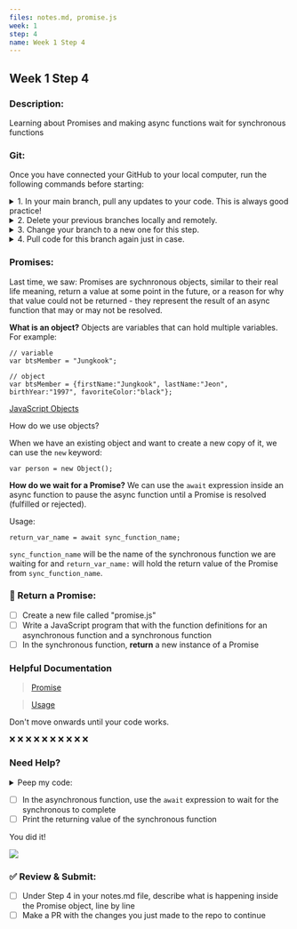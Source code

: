 ```yaml
---
files: notes.md, promise.js
week: 1
step: 4
name: Week 1 Step 4
---
```


## Week 1 Step 4

### Description:
Learning about Promises and making async functions wait for synchronous functions

### Git:

Once you have connected your GitHub to your local computer, run the following commands before starting:
<details><summary>1. In your main branch, pull any updates to your code. This is always good practice!</summary>
	
	git pull
</details>

<details><summary>2. Delete your previous branches locally and remotely.</summary>
	
	git branch -d [previousBranchName]
	git push origin --delete [previousBranchName]
</details>

<details><summary>3. Change your branch to a new one for this step.</summary>
	
	git checkout -b w1s2
</details>

<details><summary>4. Pull code for this branch again just in case.</summary>
	
	git pull
</details>

### Promises:

Last time, we saw: Promises are sychnronous objects, similar to their real life meaning, return a value at some point in the future, or a reason for why that value could not be returned - they represent the result of an async function that may or may not be resolved.

**What is an object?** Objects are variables that can hold multiple variables. For example:

```
// variable
var btsMember = "Jungkook";

// object
var btsMember = {firstName:"Jungkook", lastName:"Jeon", birthYear:"1997", favoriteColor:"black"};
```

[JavaScript Objects](https://www.w3schools.com/js/js_object_definition.asp)

How do we use objects?

When we have an existing object and want to create a new copy of it, we can use the `new` keyword:

```
var person = new Object();
```

**How do we wait for a Promise?** We can use the `await` expression inside an async function to pause the async function until a Promise is resolved (fulfilled or rejected).

Usage:

```
return_var_name = await sync_function_name;
```

`sync_function_name` will be the name of the synchronous function we are waiting for and `return_var_name:` will hold the return value of the Promise from `sync_function_name`.

### 💜 Return a Promise:

- [ ] Create a new file called "promise.js"
- [ ] Write a JavaScript program that with the function definitions for an asynchronous function and a synchronous function
- [ ] In the synchronous function, **return** a new instance of a Promise

### Helpful Documentation

> [Promise](https://developer.mozilla.org/en-US/docs/Web/JavaScript/Reference/Global_Objects/Promise)

> [Usage](https://developer.mozilla.org/en-US/docs/Web/JavaScript/Guide/Using_promises)

Don't move onwards until your code works.

❌ ❌ ❌ ❌ ❌ ❌ ❌ ❌ ❌ ❌ 

### Need Help?

<details><summary>Peep my code:</summary>

    function promise_function() {
        return new Promise(resolve => {
            setTimeout(() => {
            resolve('resolved');
            }, 2000);
        });
    }

    function waiting_function() {
        var return_val = await promise_function();
        console.log(return_val);
    }

    waiting_function();
</details>

- [ ] In the asynchronous function, use the `await` expression to wait for the synchronous to complete
- [ ] Print the returning value of the synchronous function

You did it!

![](https://media.giphy.com/media/McOXfLCpYA6mAQkKDj/giphy-downsized.gif)

### ✅ Review & Submit:

- [ ] Under Step 4 in your notes.md file, describe what is happening inside the Promise object, line by line
- [ ] Make a PR with the changes you just made to the repo to continue